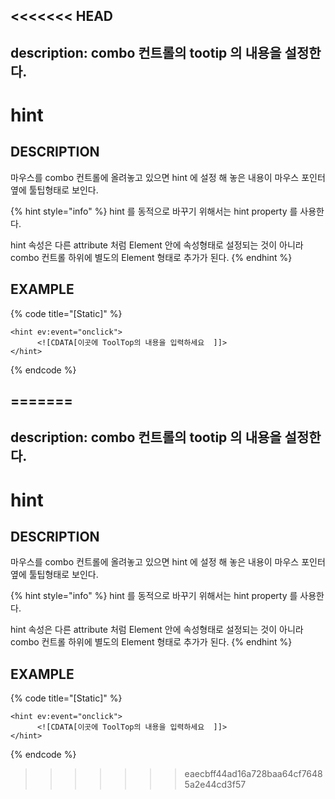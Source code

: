 <<<<<<< HEAD
---
description: combo 컨트롤의 tootip 의 내용을 설정한다.
---

# hint

## DESCRIPTION

마우스를 combo 컨트롤에 올려놓고 있으면 hint 에 설정 해 놓은 내용이 마우스 포인터 옆에 툴팁형태로 보인다.

{% hint style="info" %}
hint 를 동적으로 바꾸기 위해서는 hint property 를 사용한다. 

hint 속성은 다른 attribute 처럼 Element 안에 속성형태로 설정되는 것이 아니라 combo 컨트롤 하위에 별도의 Element 형태로 추가가 된다.
{% endhint %}

## EXAMPLE

{% code title="\[Static\]" %}
```markup
<hint ev:event="onclick">
      <![CDATA[이곳에 ToolTop의 내용을 입력하세요  ]]>
</hint> 
```
{% endcode %}

=======
---
description: combo 컨트롤의 tootip 의 내용을 설정한다.
---

# hint

## DESCRIPTION

마우스를 combo 컨트롤에 올려놓고 있으면 hint 에 설정 해 놓은 내용이 마우스 포인터 옆에 툴팁형태로 보인다.

{% hint style="info" %}
hint 를 동적으로 바꾸기 위해서는 hint property 를 사용한다. 

hint 속성은 다른 attribute 처럼 Element 안에 속성형태로 설정되는 것이 아니라 combo 컨트롤 하위에 별도의 Element 형태로 추가가 된다.
{% endhint %}

## EXAMPLE

{% code title="\[Static\]" %}
```markup
<hint ev:event="onclick">
      <![CDATA[이곳에 ToolTop의 내용을 입력하세요  ]]>
</hint> 
```
{% endcode %}

>>>>>>> eaecbff44ad16a728baa64cf76485a2e44cd3f57
